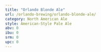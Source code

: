 ```yaml
---
title: "Orlando Blonde Ale"
url: /orlando-brewing/orlando-blonde-ale/
category: North American Ale
style: American-Style Pale Ale
abv: 0
ibu: 0
srm: 0
upc: 0
---
```


